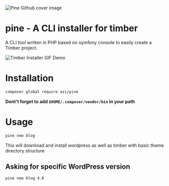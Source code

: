 
![Pine Github cover image](https://s28.postimg.org/l73gxg45p/pine_github_cover.png)

# pine - A CLI installer for timber
A CLI tool written in PHP based on symfony console to easily create a Timber project.


![Timber Installer GIF Demo](http://gifyu.com/images/Pinetimber-installer.gif)

# Installation
```bash
composer global require azi/pine
```


__Dont't forget to add `$HOME/.composer/vendor/bin` in your path__

# Usage
```bash
pine new blog
```
This will download and install wordpress as well as timber with basic theme directory structure

## Asking for specific WordPress version
```bash
pine new blog 4.6
```
